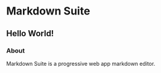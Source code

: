 # Markdown Suite
## Hello World!
### About
Markdown Suite is a progressive web app markdown editor.
